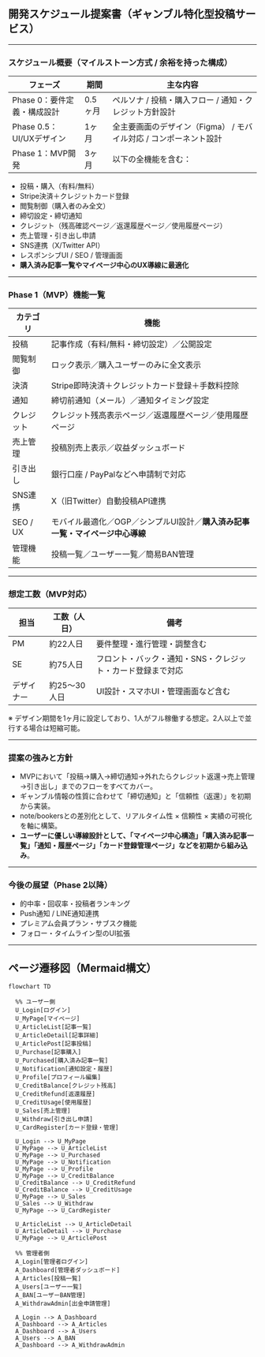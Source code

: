 
## 開発スケジュール提案書（ギャンブル特化型投稿サービス）

---

### スケジュール概要（マイルストーン方式 / 余裕を持った構成）

| フェーズ | 期間 | 主な内容 |
|----------|------|----------|
| Phase 0：要件定義・構成設計 | 0.5ヶ月 | ペルソナ / 投稿・購入フロー / 通知・クレジット方針設計 |
| Phase 0.5：UI/UXデザイン | 1ヶ月 | 全主要画面のデザイン（Figma） / モバイル対応 / コンポーネント設計 |
| Phase 1：MVP開発 | 3ヶ月 | 以下の全機能を含む：
- 投稿・購入（有料/無料）
- Stripe決済＋クレジットカード登録
- 閲覧制御（購入者のみ全文）
- 締切設定・締切通知
- クレジット（残高確認ページ／返還履歴ページ／使用履歴ページ）
- 売上管理・引き出し申請
- SNS連携（X/Twitter API）
- レスポンシブUI / SEO / 管理画面
- **購入済み記事一覧やマイページ中心のUX導線に最適化**

---

### Phase 1（MVP）機能一覧

| カテゴリ | 機能 |
|----------|------|
| 投稿 | 記事作成（有料/無料・締切設定）／公開設定 |
| 閲覧制御 | ロック表示／購入ユーザーのみに全文表示 |
| 決済 | Stripe即時決済＋クレジットカード登録＋手数料控除 |
| 通知 | 締切前通知（メール）／通知タイミング設定 |
| クレジット | クレジット残高表示ページ／返還履歴ページ／使用履歴ページ |
| 売上管理 | 投稿別売上表示／収益ダッシュボード |
| 引き出し | 銀行口座 / PayPalなどへ申請制で対応 |
| SNS連携 | X（旧Twitter）自動投稿API連携 |
| SEO / UX | モバイル最適化／OGP／シンプルUI設計／**購入済み記事一覧・マイページ中心導線** |
| 管理機能 | 投稿一覧／ユーザー一覧／簡易BAN管理 |

---

### 想定工数（MVP対応）

| 担当 | 工数（人日） | 備考 |
|------|------------------|------|
| PM | 約22人日 | 要件整理・進行管理・調整含む |
| SE | 約75人日 | フロント・バック・通知・SNS・クレジット・カード登録まで対応 |
| デザイナー | 約25〜30人日 | UI設計・スマホUI・管理画面など含む |

※ デザイン期間を1ヶ月に設定しており、1人がフル稼働する想定。2人以上で並行する場合は短縮可能。

---

### 提案の強みと方針

- MVPにおいて「投稿→購入→締切通知→外れたらクレジット返還→売上管理→引き出し」までのフローをすべてカバー。
- ギャンブル情報の性質に合わせて「締切通知」と「信頼性（返還）」を初期から実装。
- note/bookersとの差別化として、リアルタイム性 × 信頼性 × 実績の可視化 を軸に構築。
- **ユーザーに優しい導線設計として、「マイページ中心構造」「購入済み記事一覧」「通知・履歴ページ」「カード登録管理ページ」などを初期から組み込み**。

---

### 今後の展望（Phase 2以降）

- 的中率・回収率・投稿者ランキング
- Push通知 / LINE通知連携
- プレミアム会員プラン・サブスク機能
- フォロー・タイムライン型のUI拡張


---

## ページ遷移図（Mermaid構文）

```mermaid
flowchart TD

  %% ユーザー側
  U_Login[ログイン]
  U_MyPage[マイページ]
  U_ArticleList[記事一覧]
  U_ArticleDetail[記事詳細]
  U_ArticlePost[記事投稿]
  U_Purchase[記事購入]
  U_Purchased[購入済み記事一覧]
  U_Notification[通知設定・履歴]
  U_Profile[プロフィール編集]
  U_CreditBalance[クレジット残高]
  U_CreditRefund[返還履歴]
  U_CreditUsage[使用履歴]
  U_Sales[売上管理]
  U_Withdraw[引き出し申請]
  U_CardRegister[カード登録・管理]

  U_Login --> U_MyPage
  U_MyPage --> U_ArticleList
  U_MyPage --> U_Purchased
  U_MyPage --> U_Notification
  U_MyPage --> U_Profile
  U_MyPage --> U_CreditBalance
  U_CreditBalance --> U_CreditRefund
  U_CreditBalance --> U_CreditUsage
  U_MyPage --> U_Sales
  U_Sales --> U_Withdraw
  U_MyPage --> U_CardRegister

  U_ArticleList --> U_ArticleDetail
  U_ArticleDetail --> U_Purchase
  U_MyPage --> U_ArticlePost

  %% 管理者側
  A_Login[管理者ログイン]
  A_Dashboard[管理者ダッシュボード]
  A_Articles[投稿一覧]
  A_Users[ユーザー一覧]
  A_BAN[ユーザーBAN管理]
  A_WithdrawAdmin[出金申請管理]

  A_Login --> A_Dashboard
  A_Dashboard --> A_Articles
  A_Dashboard --> A_Users
  A_Users --> A_BAN
  A_Dashboard --> A_WithdrawAdmin
```
